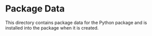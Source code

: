 # Package Data

This directory contains package data for the Python package and is installed
into the package when it is created.
